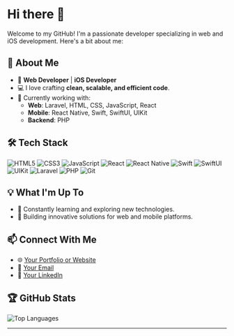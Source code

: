 # Hi there 👋

Welcome to my GitHub! I'm a passionate developer specializing in web and iOS development. Here's a bit about me:

## 🌟 About Me

- 🚀 **Web Developer** | **iOS Developer**
- 💻 I love crafting **clean, scalable, and efficient code**.
- 🔭 Currently working with:
  - **Web**: Laravel, HTML, CSS, JavaScript, React
  - **Mobile**: React Native, Swift, SwiftUI, UIKit
  - **Backend**: PHP

## 🛠️ Tech Stack

![HTML5](https://img.shields.io/badge/HTML5-%23E34F26.svg?style=flat&logo=html5&logoColor=white)
![CSS3](https://img.shields.io/badge/CSS3-%231572B6.svg?style=flat&logo=css3&logoColor=white)
![JavaScript](https://img.shields.io/badge/JavaScript-%23F7DF1E.svg?style=flat&logo=javascript&logoColor=black)
![React](https://img.shields.io/badge/React-%2361DAFB.svg?style=flat&logo=react&logoColor=black)
![React Native](https://img.shields.io/badge/React_Native-%2361DAFB.svg?style=flat&logo=react&logoColor=black)
![Swift](https://img.shields.io/badge/Swift-%23FA7343.svg?style=flat&logo=swift&logoColor=white)
![SwiftUI](https://img.shields.io/badge/SwiftUI-%23FA7343.svg?style=flat&logo=swift&logoColor=white)
![UIKit](https://img.shields.io/badge/UIKit-%23FA7343.svg?style=flat&logo=swift&logoColor=white)
![Laravel](https://img.shields.io/badge/Laravel-%23FF2D20.svg?style=flat&logo=laravel&logoColor=white)
![PHP](https://img.shields.io/badge/PHP-%23777BB4.svg?style=flat&logo=php&logoColor=white)
![Git](https://img.shields.io/badge/Git-%23F05032.svg?style=flat&logo=git&logoColor=white)

## 💡 What I'm Up To

- 🌱 Constantly learning and exploring new technologies.
- 🔨 Building innovative solutions for web and mobile platforms.

## 📫 Connect With Me

- 🌐 [Your Portfolio or Website](https://giventusmarco.vercel.app/)
- 📧 [Your Email](mailto:giventusmrco@gmail.com)
- 💼 [Your LinkedIn](https://linkedin.com/in/giventus)

## 🏆 GitHub Stats
![Top Languages](https://github-readme-stats.vercel.app/api/top-langs/?username=giventusmvh&layout=compact&theme=radical)

---

<!--
**giventusmvh/giventusmvh** is a ✨ _special_ ✨ repository because its `README.md` (this file) appears on your GitHub profile.
![Your GitHub Stats](https://github-readme-stats.vercel.app/api?username=giventusmvh&show_icons=true&theme=radical)
Here are some ideas to get you started:

- 🔭 I’m currently working on ...
- 🌱 I’m currently learning ...
- 👯 I’m looking to collaborate on ...
- 🤔 I’m looking for help with ...
- 💬 Ask me about ...
- 📫 How to reach me: ...
- 😄 Pronouns: ...
- ⚡ Fun fact: ...
-->

